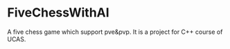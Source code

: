 # FiveChessWithAI
A five chess game which support pve&amp;pvp. It is a project for C++ course of UCAS.
